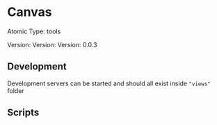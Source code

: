 # Canvas

Atomic Type: tools

Version: Version: Version: 0.0.3

## Development

Development servers can be started and should all exist inside `"views"` folder

## Scripts

